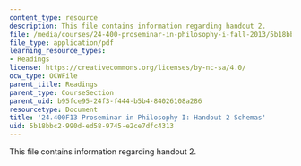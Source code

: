```yaml
---
content_type: resource
description: This file contains information regarding handout 2.
file: /media/courses/24-400-proseminar-in-philosophy-i-fall-2013/5b18bbc2990ded589745e2ce7dfc4313_MIT24_400F13_Handout2.pdf
file_type: application/pdf
learning_resource_types:
- Readings
license: https://creativecommons.org/licenses/by-nc-sa/4.0/
ocw_type: OCWFile
parent_title: Readings
parent_type: CourseSection
parent_uid: b95fce95-24f3-f444-b5b4-84026108a286
resourcetype: Document
title: '24.400F13 Proseminar in Philosophy I: Handout 2 Schemas'
uid: 5b18bbc2-990d-ed58-9745-e2ce7dfc4313
---
```

This file contains information regarding handout 2.